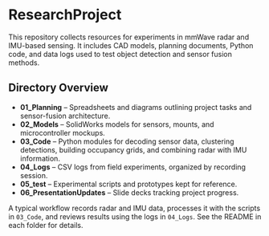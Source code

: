 # ResearchProject

This repository collects resources for experiments in mmWave radar and IMU-based sensing. It includes CAD models, planning documents, Python code, and data logs used to test object detection and sensor fusion methods.

## Directory Overview

- **01_Planning** – Spreadsheets and diagrams outlining project tasks and sensor-fusion architecture.
- **02_Models** – SolidWorks models for sensors, mounts, and microcontroller mockups.
- **03_Code** – Python modules for decoding sensor data, clustering detections, building occupancy grids, and combining radar with IMU information.
- **04_Logs** – CSV logs from field experiments, organized by recording session.
- **05_test** – Experimental scripts and prototypes kept for reference.
- **06_PresentationUpdates** – Slide decks tracking project progress.

A typical workflow records radar and IMU data, processes it with the scripts in `03_Code`, and reviews results using the logs in `04_Logs`. See the README in each folder for details.
